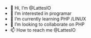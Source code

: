 - 👋 Hi, I’m @LattesIO
- 👀 I’m interested in  programar
- 🌱 I’m currently learning  PHP /LINUX
- 💞️ I’m looking to collaborate on  PHP
- 📫 How to reach me @LattesIO
